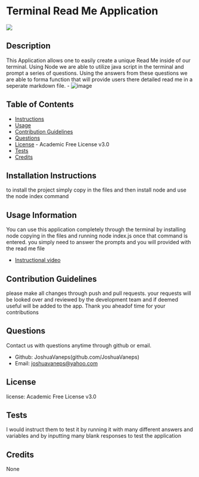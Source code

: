 
  # Terminal Read Me Application
  <img src="https://img.shields.io/badge/license-Academic Free License v3.0-red">
  
  ## Description
  This Application allows one to easily create a unique Read Me inside of our terminal. Using Node we are able to utilize java script in the terminal and prompt a series of questions.  Using the answers from these questions we are able to forma function that will provide users there detailed read me in a seperate markdown file.
    - ![image](https://github.com/JoshuaVaneps/Readme-Generator/assets/111782130/195f3554-1fdd-4d6f-a921-3302b3544c38)

  
  ## Table of Contents
  
  - [Instructions](#instructions)
  - [Usage](#usage)
  - [Contribution Guidelines](#contribution)
  - [Questions](#questions)
  - [License](#license) - Academic Free License v3.0
  - [Tests](#tests)
  - [Credits](#credits)
  
  ## Installation Instructions
  to install the project simply copy in the files and then install node and use the node index command
  
  ## Usage Information 
  You can use this application completely through the terminal by installing node copying in the files and running node index.js once that command is entered.  you simply need to answer the prompts and you will provided  with the read me file
  - [ Instructional video ](https://drive.google.com/file/d/1OmN8S5UURJjXuCB07kpSf_TP0hHVw9U6/view)
  
  ## Contribution Guidelines
  please make all changes through push and pull requests. your requests will be looked over and reviewed by the development team and if deemed useful will be added to the app. Thank you aheadof time for your contributions
  
  ## Questions
  Contact us with questions anytime through github or email.
  - Github: JoshuaVaneps(github.com/JoshuaVaneps)
  - Email: joshuavaneps@yahoo.com 
  
  ## License
   license:  Academic Free License v3.0
   

  ## Tests
  I would instruct them to test it by running it with many different answers and variables and by inputting many blank responses to test the application
  
  ## Credits 
  None
